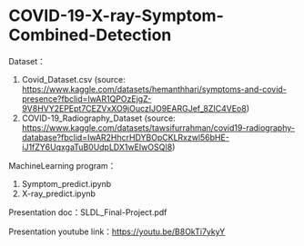 # COVID-19-X-ray-Symptom-Combined-Detection

Dataset：
1.	Covid_Dataset.csv (source: https://www.kaggle.com/datasets/hemanthhari/symptoms-and-covid-presence?fbclid=IwAR1QPOzEjgZ-9V8HVY2EPEpt7CEZVxXO9jOuczIJO9EARGJef_8ZIC4VEo8)
2.	COVID-19_Radiography_Dataset (source: https://www.kaggle.com/datasets/tawsifurrahman/covid19-radiography-database?fbclid=IwAR2HhcrHDYBOpCKLRxzwl56bHE-iJ1fZY6UqxgaTuB0UdpLDX1wEIwOSQI8)


MachineLearning program：
1.	Symptom_predict.ipynb
2.	X-ray_predict.ipynb

Presentation doc：SLDL_Final-Project.pdf

Presentation youtube link：https://youtu.be/B8OkTi7ykyY
